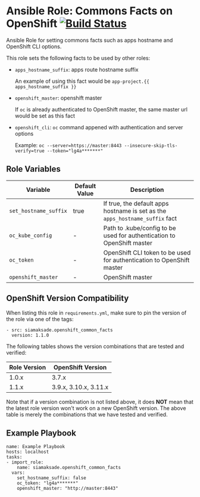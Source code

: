 Ansible Role: Commons Facts on OpenShift
[![Build Status](https://travis-ci.org/siamaksade/ansible-openshift-common-facts.svg?branch=master)](https://travis-ci.org/siamaksade/ansible-openshift-common-facts)
=========

Ansible Role for setting commons facts such as apps hostname and OpenShift CLI options.

This role sets the following facts to be used by other roles:

* `apps_hostname_suffix`: apps route hostname suffix

  An example of using this fact would be `app-project.{{ apps_hostname_suffix }}`

* `openshift_master`: openshift master

  If `oc` is already authenticated to OpenShift master, the same master url would be set as this fact

* `openshift_cli`: `oc` command appened with authentication and server options 

  Example: `oc --server=https://master:8443 --insecure-skip-tls-verify=true --token="lg4a*******"`


Role Variables
------------

| Variable             | Default Value | Description   |
|----------------------|---------------|---------------|
|`set_hostname_suffix` | true          | If true, the default apps hostname is set as the `apps_hostname_suffix` fact |
|`oc_kube_config`      | -             | Path to .kube/config to be used for authentication to OpenShift master |
|`oc_token`            | -             | OpenShift CLI token to be used for authentication to OpenShift master |
|`openshift_master`    | -             | OpenShift master |


OpenShift Version Compatibility
------------
When listing this role in `requirements.yml`, make sure to pin the version of the role via one of the tags:

```
- src: siamaksade.openshift_common_facts
  version: 1.1.0
```  

The following tables shows the version combinations that are tested and verified:

| Role Version      | OpenShift Version |
|-------------------|-------------------|
| 1.0.x   | 3.7.x   |
| 1.1.x   | 3.9.x, 3.10.x, 3.11.x |

Note that if a version combination is not listed above, it does **NOT** mean that the latest role version 
won't work on a new OpenShift version. The above table is merely the combinations that we have tested and verified.


Example Playbook
------------

```
name: Example Playbook
hosts: localhost
tasks:
- import_role:
    name: siamaksade.openshift_common_facts
  vars:
    set_hostname_suffix: false
    oc_token: "lg4a*******"
    openshift_master: "http://master:8443"
```